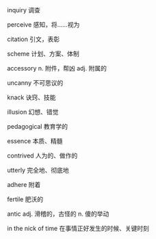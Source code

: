 inquiry 调查

perceive 感知，将……视为

citation 引文，表彰

scheme 计划、方案、体制

accessory n. 附件，帮凶 adj. 附属的

uncanny 不可思议的

knack 诀窍、技能

illusion 幻想、错觉

pedagogical 教育学的

essence 本质、精髓

contrived 人为的、做作的

utterly 完全地、彻底地

adhere 附着

fertile 肥沃的

antic adj. 滑稽的，古怪的 n. 傻的举动

in the nick of time 在事情正好发生的时候、关键时刻